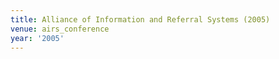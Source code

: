 ```yaml
---
title: Alliance of Information and Referral Systems (2005)
venue: airs_conference
year: '2005'
---
```

